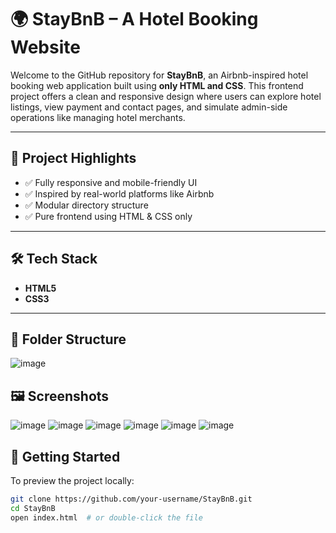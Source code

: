 # 🌍 StayBnB – A Hotel Booking Website

Welcome to the GitHub repository for **StayBnB**, an Airbnb-inspired hotel booking web application built using **only HTML and CSS**. This frontend project offers a clean and responsive design where users can explore hotel listings, view payment and contact pages, and simulate admin-side operations like managing hotel merchants.

---

## 📌 Project Highlights

- ✅ Fully responsive and mobile-friendly UI
- ✅ Inspired by real-world platforms like Airbnb
- ✅ Modular directory structure
- ✅ Pure frontend using HTML & CSS only

---

## 🛠 Tech Stack

- **HTML5**
- **CSS3**


---

## 📂 Folder Structure

![image](https://github.com/user-attachments/assets/352d9dae-6088-489e-9948-b6f765d0217c)



## 🖼️ Screenshots
![image](https://github.com/user-attachments/assets/ee427bc8-6d52-4614-bb2a-df90e509bf70)
![image](https://github.com/user-attachments/assets/9b55ffbf-9ae4-43fc-aa05-55dde586d68b)
![image](https://github.com/user-attachments/assets/f0b5981e-0f42-47e1-bcb7-4af101fe7eeb)
![image](https://github.com/user-attachments/assets/dedb292f-26bb-4da4-a210-99df5cd53e1f)
![image](https://github.com/user-attachments/assets/ef2d4f81-39c8-4fc9-8d66-f80544fc7336)
![image](https://github.com/user-attachments/assets/a550da43-7d09-415a-867a-837ec6817e19)



## 🚀 Getting Started

To preview the project locally:

```bash
git clone https://github.com/your-username/StayBnB.git
cd StayBnB
open index.html  # or double-click the file

